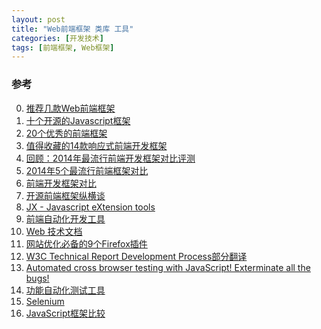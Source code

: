 ```yaml
---
layout: post
title: "Web前端框架 类库 工具"
categories: [开发技术]
tags: [前端框架, Web框架]
---
```



### 参考
0. [推荐几款Web前端框架][0]
1. [十个开源的Javascript框架][1]
2. [20个优秀的前端框架][2]
3. [值得收藏的14款响应式前端开发框架][3]
4. [回顾：2014年最流行前端开发框架对比评测][4]
5. [2014年5个最流行前端框架对比][5]
6. [前端开发框架对比][6]
7. [开源前端框架纵横谈][7]
8. [JX - Javascript eXtension tools][8]
9. [前端自动化开发工具][9]
9. [Web 技术文档][10]
10. [网站优化必备的9个Firefox插件][11]
11. [W3C Technical Report Development Process部分翻译][12]
12. [Automated cross browser testing with JavaScript!
Exterminate all the bugs!][13]
13. [功能自动化测试工具][14]
14. [Selenium][15]
15. [JavaScript框架比较](http://www.ibm.com/developerworks/cn/web/wa-jsframeworks/)

[0]: http://www.w3cfuns.com/article-760-1.html "推荐几款Web前端框架"
[1]: http://coolshell.cn/articles/91.html "十个开源的Javascript框架"
[2]: http://www.csdn.net/article/2013-02-25/2814245-20-best-front-end-framework "20个优秀的前端框架"
[3]: http://www.csdn.net/article/2013-07-25/2816344 "值得收藏的14款响应式前端开发框架"
[4]: http://www.csdn.net/article/2015-01-15/2823568-font-end-development-framework "回顾：2014年最流行前端开发框架对比评测"
[5]: http://web.jobbole.com/81876/ "2014年5个最流行前端框架对比"
[6]: http://www.ibm.com/developerworks/cn/web/1404_wangfx_jsframeworks/ "前端开发框架对比"
[7]: http://www.programmer.com.cn/15552/ "开源前端框架纵横谈"
[8]: http://alloyteam.github.io/JX/#home "JX - Javascript eXtension tools"
[9]: http://ju.outofmemory.cn/entry/85028 "前端自动化开发工具"
[10]: https://developer.mozilla.org/zh-CN/docs/Web "Web 技术文档"
[11]: http://www.cnblogs.com/terryglp/articles/2020994.html "网站优化必备的9个Firefox插件"
[12]: http://www.w3ctech.com/topic/746 "W3C Technical Report Development Process部分翻译"
[13]: http://dalekjs.com/index.html "Automated cross browser testing with JavaScript!Exterminate all the bugs!"
[14]: http://www.51testing.com/zhuanti/selenium.html "功能自动化测试工具"
[15]: http://www.seleniumhq.org/ "Selenium"